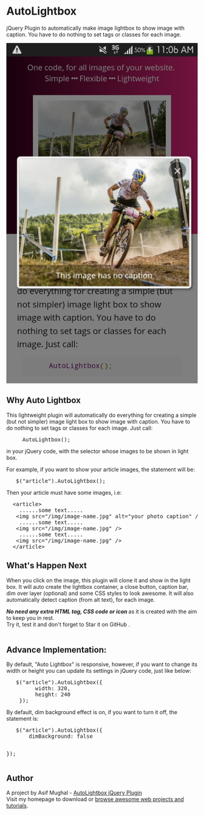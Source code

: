 # AutoLightbox
jQuery Plugin to automatically make image lightbox to show image with caption. You have to do nothing to set tags or classes for each image.
<center> <img src="images/Preview.png" alt="jQuery Responsive Lighbox" /> </center>
<h2> Why Auto Lightbox</h2>
   <p>This lightweight plugin will automatically do everything for creating a simple (but not simpler) image light box to show image with caption. You have to do nothing to set tags or classes for each image. Just call: <br />
   <pre class="prettyprint lang-js">
     AutoLightbox();  </pre>
in your jQuery code, with the selector whose images to be shown in light box. 
</p>
<p>For example, if you want to show your article images, the statement will be:
   <pre class="prettyprint lang-js">
   $("article").AutoLightbox(); </pre>
Then your article must have some images, i.e: </p>
   <pre class="prettyprint lang-xml">
  &lt;article&gt
    ......some text.....
   &lt;img src="/img/image-name.jpg" alt="your photo caption" />
    ......some text.....
   &lt;img src="/img/image-name.jpg" />
    ......some text.....
   &lt;img src="/img/image-name.jpg" />
  &lt;/article&gt </pre>

<h2>What's Happen Next </h2>
<p> When you click on the image, this plugin will clone it and show in the light box.
It will auto create the lightbox container, a close button, caption bar, dim over layer (optional) and some CSS styles to look awesome.  It will also automatically detect caption (from alt text), for each image. </p>

<p><strong> <i> No need any extra HTML tag, CSS code or icon </i></strong> as it is created with the aim to keep you in rest. <br />
Try it, test it and don't forget to Star it on GitHub .
<br />
<br />
<h2>Advance Implementation:</h2>
<p> By default, "Auto Lightbox" is responsive, however, if you want to change its width or height you can update its settings in jQuery code, just like below: <br /> </p>
   <pre class="prettyprint lang-js">
   $("article").AutoLightbox({
         width: 320,
         height: 240
    });  </pre> 
<p> By default, dim background effect is on, if you want to turn it off, the statement is:</p>
   <pre class="prettyprint lang-js">
   $("article").AutoLightbox({
       dimBackground: false

   }); </pre>

<h2> Author </h2>
  <p> A project by Asif Mughal - <a href="https://www.codehim.com/2018/09/jquery-auto-lightbox-plugin.html" target="_blank"> AutoLightbox jQuery Plugin</a> <br />
   Visit my homepage to download or <a href="https://www.codehim.com" target="_blank" rel="dofollow"> browse awesome web projects and tutorials</a>.
